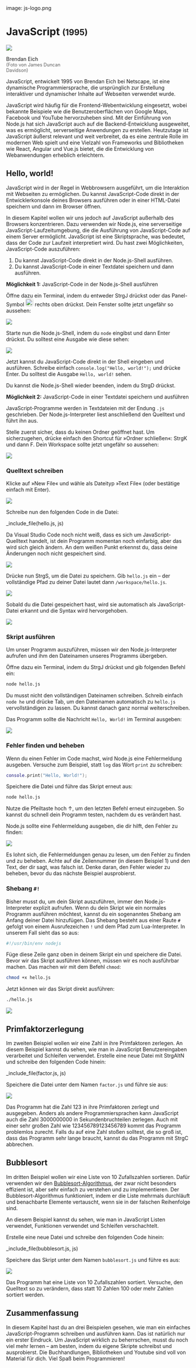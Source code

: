 <div class='meta'>
image: js-logo.png
</div>

# JavaScript <span style='font-size: 80%;'>(1995)</span>

<div class='floatright' style='width: 12em;'>
    <img src='eich.webp'>
    <p>
      Brendan Eich<br>
      <span style='font-size: 90%; opacity: 0.7;'>(Foto von James Duncan Davidson)</span>
    </p>
</div>

<p class='abstract'>
JavaScript, entwickelt 1995 von Brendan Eich bei Netscape, ist eine dynamische Programmiersprache, die ursprünglich zur Erstellung interaktiver und dynamischer Inhalte auf Webseiten verwendet wurde.
</p>

JavaScript wird häufig für die Frontend-Webentwicklung eingesetzt, wobei bekannte Beispiele wie die Benutzeroberflächen von Google Maps, Facebook und YouTube hervorzuheben sind. Mit der Einführung von Node.js hat sich JavaScript auch auf die Backend-Entwicklung ausgeweitet, was es ermöglicht, serverseitige Anwendungen zu erstellen. Heutzutage ist JavaScript äußerst relevant und weit verbreitet, da es eine zentrale Rolle im modernen Web spielt und eine Vielzahl von Frameworks und Bibliotheken wie React, Angular und Vue.js bietet, die die Entwicklung von Webanwendungen erheblich erleichtern.

## Hello, world!

JavaScript wird in der Regel in Webbrowsern ausgeführt, um die Interaktion mit Webseiten zu ermöglichen. Du kannst JavaScript-Code direkt in der Entwicklerkonsole deines Browsers ausführen oder in einer HTML-Datei speichern und dann im Browser öffnen.

In diesem Kapitel wollen wir uns jedoch auf JavaScript außerhalb des Browsers konzentrieren. Dazu verwenden wir Node.js, eine serverseitige JavaScript-Laufzeitumgebung, die die Ausführung von JavaScript-Code auf einem Server ermöglicht. JavaScript ist eine Skriptsprache, was bedeutet, dass der Code zur Laufzeit interpretiert wird. Du hast zwei Möglichkeiten, JavaScript-Code auszuführen:

1. Du kannst JavaScript-Code direkt in der Node.js-Shell ausführen.
2. Du kannst JavaScript-Code in einer Textdatei speichern und dann ausführen.

**Möglichkeit 1:** JavaScript-Code in der Node.js-Shell ausführen

Öffne dazu ein Terminal, indem du entweder <span class='key'>Strg</span><span class='key'>J</span> drückst oder das Panel-Symbol <img src='../basics/panel.webp' style='border-radius: 4px; height: 1.5em;'> rechts oben drückst. Dein Fenster sollte jetzt ungefähr so aussehen:

<img class='full' src='code-with-terminal.webp'>

Starte nun die Node.js-Shell, indem du `node` eingibst und dann <span class='key'>Enter</span> drückst. Du solltest eine Ausgabe wie diese sehen:

<img class='full' src='node-shell.webp'>

Jetzt kannst du JavaScript-Code direkt in der Shell eingeben und ausführen. Schreibe einfach `console.log("Hello, world!");` und drücke <span class='key'>Enter</span>. Du solltest die Ausgabe `Hello, world!` sehen.

Du kannst die Node.js-Shell wieder beenden, indem du <span class='key'>Strg</span><span class='key'>D</span> drückst.

**Möglichkeit 2:** JavaScript-Code in einer Textdatei speichern und ausführen

JavaScript-Programme werden in Textdateien mit der Endung `.js` geschrieben. Der Node.js-Interpreter liest anschließend den Quelltext und führt ihn aus.

Stelle zuerst sicher, dass du keinen Ordner geöffnet hast. Um sicherzugehen, drücke einfach den Shortcut für »Ordner schließen«: <span class='key'>Strg</span><span class='key'>K</span> und dann <span class='key'>F</span>. Dein Workspace sollte jetzt ungefähr so aussehen:

<img class='full' src='fresh-start.webp'>

### Quelltext schreiben

Klicke auf »New File« und wähle als Dateityp »Text File« (oder bestätige einfach mit <span class='key'>Enter</span>).

<img class='full' src='choose-filename.webp'>

Schreibe nun den folgenden Code in die Datei:

_include_file(hello.js, js)

Da Visual Studio Code noch nicht weiß, dass es sich um JavaScript-Quelltext handelt, ist dein Programm momentan noch einfarbig, aber das wird sich gleich ändern. An dem weißen Punkt erkennst du, dass deine Änderungen noch nicht gespeichert sind.

<img class='full' src='no-syntax-highlighting.webp'>

Drücke nun <span class='key'>Strg</span><span class='key'>S</span>, um die Datei zu speichern. Gib `hello.js` ein – der vollständige Pfad zu deiner Datei lautet dann `/workspace/hello.js`.

<img class='full' src='enter-filename.webp'>

Sobald du die Datei gespeichert hast, wird sie automatisch als JavaScript-Datei erkannt und die Syntax wird hervorgehoben.

<img class='full' src='syntax-highlighting.webp'>

### Skript ausführen

Um unser Programm auszuführen, müssen wir den Node.js-Interpreter aufrufen und ihm den Dateinamen unseres Programms übergeben.

Öffne dazu ein Terminal, indem du <span class='key'>Strg</span><span class='key'>J</span> drückst und gib folgenden Befehl ein:

```bash
node hello.js
```

<div class='hint'>
Du musst nicht den vollständigen Dateinamen schreiben. Schreib einfach <code>node he</code> und drücke <span class='key'>Tab</span>, um den Dateinamen automatisch zu <code>hello.js</code> vervollständigen zu lassen. Du kannst danach ganz normal weiterschreiben.
</div>

Das Programm sollte die Nachricht `Hello, World!` im Terminal ausgeben:

<img class='full' src='hello.webp'>

### Fehler finden und beheben

Wenn du einen Fehler im Code machst, wird Node.js eine Fehlermeldung ausgeben. Versuche zum Beispiel, statt `log` das Wort `print` zu schreiben:

```lua
console.print("Hello, World!");
```

Speichere die Datei und führe das Skript erneut aus:

```bash
node hello.js
```

<div class='hint'>
Nutze die Pfeiltaste hoch <span class='key'>↑</span>, um den letzten Befehl erneut einzugeben. So kannst du schnell dein Programm testen, nachdem du es verändert hast.
</div>

Node.js sollte eine Fehlermeldung ausgeben, die dir hilft, den Fehler zu finden:

<img class='full' src='hello-error.webp'>

Es lohnt sich, die Fehlermeldungen genau zu lesen, um den Fehler zu finden und zu beheben. Achte auf die Zeilennummer (in diesem Beispiel 1) und den Text, der dir sagt, was falsch ist. Denke daran, den Fehler wieder zu beheben, bevor du das nächste Beispiel ausprobierst.

### Shebang `#!`

Bisher musst du, um dein Skript auszuführen, immer den Node.js-Interpreter explizit aufrufen. Wenn du dein Skript wie ein normales Programm ausführen möchtest, kannst du ein sogenanntes Shebang am Anfang deiner Datei hinzufügen. Das Shebang besteht aus einer Raute `#` gefolgt von einem Ausrufezeichen `!` und dem Pfad zum Lua-Interpreter. In unserem Fall sieht das so aus:

```js
#!/usr/bin/env nodejs
```

Füge diese Zeile ganz oben in deinem Skript ein und speichere die Datei. Bevor wir das Skript ausführen können, müssen wir es noch ausführbar machen. Das machen wir mit dem Befehl `chmod`:

```bash
chmod +x hello.js
```
Jetzt können wir das Skript direkt ausführen:

```bash
./hello.js
```

<img class='full' src='shebang.webp'>

## Primfaktorzerlegung

Im zweiten Beispiel wollen wir eine Zahl in ihre Primfaktoren zerlegen.
An diesem Beispiel kannst du sehen, wie man in JavaScript Benutzereingaben verarbeitet und Schleifen verwendet.
Erstelle eine neue Datei mit <span class='key'>Strg</span><span class='key'>Alt</span><span class='key'>N</span> und schreibe den folgenden Code hinein:

_include_file(factor.js, js)

Speichere die Datei unter dem Namen `factor.js` und führe sie aus:

<img class='full' src='try-factor.webp'>

Das Programm hat die Zahl 123 in ihre Primfaktoren zerlegt und ausgegeben. Anders als andere Programmiersprachen kann JavaScript auch die Zahl 3000000000 in Sekundenbruchteilen zerlegen. Auch mit einer sehr großen Zahl wie 123456789123456789 kommt das Programm problemlos zurecht. Falls du auf eine Zahl stoßen solltest, die so groß ist, dass das Programm sehr lange braucht, kannst du das Programm mit <span class='key'>Strg</span><span class='key'>C</span> abbrechen.

## Bubblesort

Im dritten Beispiel wollen wir eine Liste von 10 Zufallszahlen sortieren. Dafür verwenden wir den [Bubblesort-Algorithmus](https://de.wikipedia.org/wiki/Bubblesort), der zwar nicht besonders effizient ist, aber sehr einfach zu verstehen und zu implementieren. Der Bubblesort-Algorithmus funktioniert, indem er die Liste mehrmals durchläuft und benachbarte Elemente vertauscht, wenn sie in der falschen Reihenfolge sind.

An diesem Beispiel kannst du sehen, wie man in JavaScript Listen verwendet, Funktionen verwendet und Schleifen verschachtelt.

Erstelle eine neue Datei und schreibe den folgenden Code hinein:

_include_file(bubblesort.js, js)

Speichere das Skript unter dem Namen `bubblesort.js` und führe es aus:

<img class='full' src='bubblesort.webp'>

Das Programm hat eine Liste von 10 Zufallszahlen sortiert. Versuche, den Quelltext so zu verändern, dass statt 10 Zahlen 100 oder mehr Zahlen sortiert werden.

## Zusammenfassung

In diesem Kapitel hast du an drei Beispielen gesehen, wie man ein einfaches JavaScript-Programm schreiben und ausführen kann. Das ist natürlich nur ein erster Eindruck. Um JavaScript wirklich zu beherrschen, musst du noch viel mehr lernen – am besten, indem du eigene Skripte schreibst und ausprobierst. Die Buchhandlungen, Bibliotheken und Youtube sind voll von Material für dich. Viel Spaß beim Programmieren!
